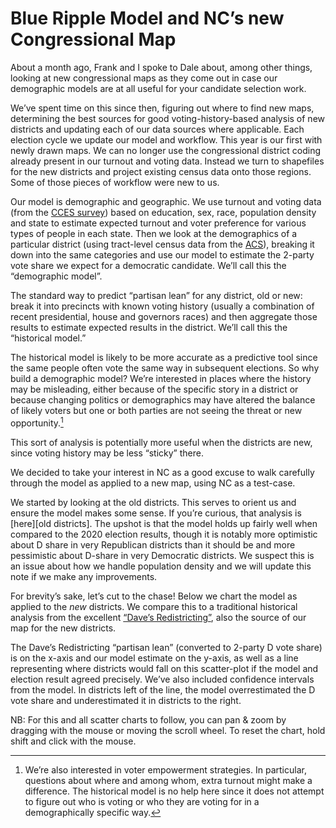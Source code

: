 # Blue Ripple Model and NC’s new Congressional Map

About a month ago, Frank and I spoke to Dale about, among other things, looking at new
congressional maps as they come out in case our demographic models are at all
useful for your candidate selection work.

We’ve spent time on this since then, figuring out where to
find new maps, determining the best sources for good voting-history-based
analysis of new districts
and updating each of our data sources where
applicable. Each election cycle we update our model and workflow. This year is our first with
newly drawn maps. We can no longer use the congressional district coding
already present in our turnout and voting data. Instead we turn to shapefiles for the
new districts and project existing census data onto those regions. Some of those pieces
of workflow were new to us.

Our model is demographic and geographic. We use turnout and voting data
(from the [CCES survey][CCES]) based on education, sex, race, population density and state
to estimate expected turnout and voter preference for various types of people in
each state.  Then we look at the demographics of a particular district (using tract-level census
data from the [ACS][ACS]), breaking it down
into the same categories and use our model to estimate the 2-party vote share we
expect for a democratic candidate. We’ll call this the
“demographic model”.

[CCES]: https://cces.gov.harvard.edu
[ACS]: https://www.census.gov/programs-surveys/acs/

The standard way to predict “partisan lean” for any district, old or new:
break it into precincts with known voting history (usually a combination of
recent presidential, house and governors races) and then aggregate those results to
estimate expected results in the district.
We’ll call this the “historical model.”

The historical model is likely to be more accurate as a predictive tool since
the same people often vote the same way in subsequent elections.
So why build a demographic model? We’re interested in
places where the history may be misleading, either because of the specific story
in a district or because changing politics or demographics may have altered
the balance of likely voters but one or both parties are not seeing the threat or new
opportunity.[^empowerment]

[^empowerment]: We’re also interested in voter empowerment strategies.
In particular, questions about where and among whom, extra turnout might make a difference.
The historical model is no help here since it does not attempt to figure out who is voting
or who they are voting for in a demographically specific way.

This sort of analysis is potentially more useful when the districts are new,
since voting history may be less “sticky” there.

We decided to take your interest in NC as a good excuse to walk carefully through the model
as applied to a new map, using NC as a test-case.

We started by looking at the old districts. This serves to orient us and ensure the model makes
some sense. If you’re curious, that analysis is [here][old districts].  The upshot is that the
model holds up fairly well when compared to the 2020 election results, though it is notably
more optimistic about D share in very Republican districts than it should be and more
pessimistic about D-share in very Democratic districts.  We suspect this is an issue about
how we handle population density and we will update this note if we make any improvements.

For brevity’s sake, let’s cut to the chase! Below we chart the model as applied to the *new*
districts. We compare this to a traditional historical analysis from the
excellent [“Dave’s Redistricting”][Daves], also the source of our map for the new districts.

[Daves]: https://davesredistricting.org/maps#home

The Dave’s Redistricting “partisan lean” (converted to 2-party D vote share) is on the x-axis
and our model estimate on the y-axis,
as well as a line representing where districts would fall on this scatter-plot if the model
and election result agreed precisely.  We’ve also included confidence intervals from the model.
In districts left of the line, the model overrestimated the D vote share and
underestimated it in districts to the right.

NB: For this and all scatter charts to follow, you
can pan & zoom by dragging with the mouse or moving the scroll wheel.  To reset the chart,
hold shift and click with the mouse.

